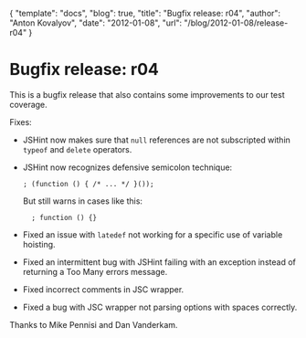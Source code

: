 {
  "template": "docs",
  "blog": true,
  "title": "Bugfix release: r04",
  "author": "Anton Kovalyov",
  "date": "2012-01-08",
  "url": "/blog/2012-01-08/release-r04"
}

# Bugfix release: r04

This is a bugfix release that also contains some improvements to our
test coverage.

Fixes:

* JSHint now makes sure that `null` references are not subscripted
  within `typeof` and `delete` operators.

* JSHint now recognizes defensive semicolon technique:

      ; (function () { /* ... */ }());

    But still warns in cases like this:

        ; function () {}

* Fixed an issue with `latedef` not working for a specific use
  of variable hoisting.

* Fixed an intermittent bug with JSHint failing with an exception
  instead of returning a Too Many errors message.

* Fixed incorrect comments in JSC wrapper.

* Fixed a bug with JSC wrapper not parsing options with spaces correctly.

Thanks to Mike Pennisi and Dan Vanderkam.
